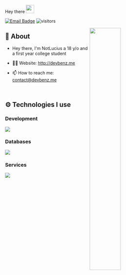 Hey there <img src="https://user-images.githubusercontent.com/5679180/79618120-0daffb80-80be-11ea-819e-d2b0fa904d07.gif" width="27">

[![Email Badge](https://img.shields.io/badge/-Email-c14438?style=flat-square&logo=Gmail&logoColor=white&link=mailto:contact@devbenz.me)](mailto:contact@devbenz.me)
![visitors](https://visitor-badge.laobi.icu/badge?page_id=Lucius.visitor-badge)

<img width="45%" align="right" src="https://github-readme-streak-stats.herokuapp.com/?user=clqu&theme=black-ice&hide_border=true&stroke=0000&background=0D1117">

<div align="left" width="100%">

## 🧐 About

- Hey there, I'm NotLucius a 18 y/o and a first year college student

- 👨‍💻 Website: http://devbenz.me
- 📫 How to reach me: contact@devbenz.me
  
<br />
   
## ⚙️ Technologies I use
### Development
<img src="https://skillicons.dev/icons?i=js,typescript,html,css,nodejs&theme=dark" />
</div>

### Databases
<img src="https://skillicons.dev/icons?i=mongodb&theme=dark" />
</div>

### Services
<img src="https://skillicons.dev/icons?i=github,netlify,vercel&theme=dark" />
</div>

<br />
